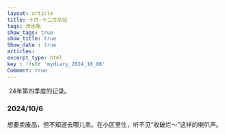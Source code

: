 ```yaml
---
layout: article
title: 十月-十二月杂记
tags: 流水账
show_tags: true
show_title: true
Show_date : true
articles:
excerpt_type: html
key : !!str 'mydiary_2024_10_06'
Comment: true
---
```


​	24年第四季度的记录。

<!--more-->

### 2024/10/6

​	想要卖废品，但不知道去哪儿卖。在小区里住，听不见“收破烂～”这样的喇叭声。